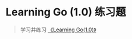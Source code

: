 # Learning Go (1.0) 练习题

> 学习并练习 [《Learning Go(1.0)》](http://www.miek.nl/downloads/Go/Learning-Go-latest.pdf)


